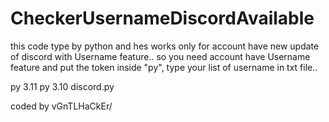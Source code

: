# CheckerUsernameDiscordAvailable
this code type by python and hes works only for account have new update of discord with Username feature.. 
so you need account have Username feature and put the token inside "py", type your list of username in txt file.. 

py 3.11 
py 3.10 
discord.py

coded by vGnTLHaCkEr/
